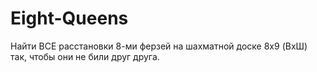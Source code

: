 # Eight-Queens
Найти ВСЕ расстановки 8-ми  ферзей на шахматной доске 8x9 (ВxШ) так, чтобы они не били друг друга.

